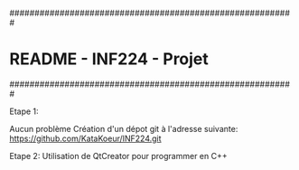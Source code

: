 #########################################################
#		README - INF224 - Projet		#
#########################################################

Etape 1:

Aucun problème Création d'un dépot git à l'adresse suivante:
https://github.com/KataKoeur/INF224.git

Etape 2:
Utilisation de QtCreator pour programmer en C++
